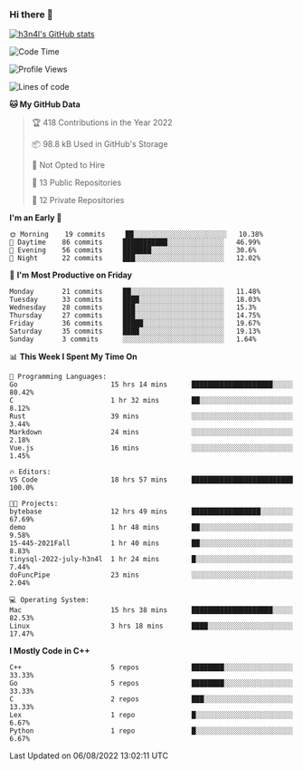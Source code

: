 ### Hi there 👋

[![h3n4l's GitHub stats](https://github-readme-stats.vercel.app/api?username=h3n4l&count_private=true&show_icons=true&theme=radical)](https://github.com/h3n4l/github-readme-stats)

<!--START_SECTION:waka-->
![Code Time](http://img.shields.io/badge/Code%20Time-548%20hrs%2059%20mins-blue)

![Profile Views](http://img.shields.io/badge/Profile%20Views-17-blue)

![Lines of code](https://img.shields.io/badge/From%20Hello%20World%20I%27ve%20Written-39%20Thousand%20lines%20of%20code-blue)

**🐱 My GitHub Data** 

> 🏆 418 Contributions in the Year 2022
 > 
> 📦 98.8 kB Used in GitHub's Storage 
 > 
> 🚫 Not Opted to Hire
 > 
> 📜 13 Public Repositories 
 > 
> 🔑 12 Private Repositories  
 > 
**I'm an Early 🐤** 

```text
🌞 Morning    19 commits     ██░░░░░░░░░░░░░░░░░░░░░░░   10.38% 
🌆 Daytime    86 commits     ███████████░░░░░░░░░░░░░░   46.99% 
🌃 Evening    56 commits     ███████░░░░░░░░░░░░░░░░░░   30.6% 
🌙 Night      22 commits     ███░░░░░░░░░░░░░░░░░░░░░░   12.02%

```
📅 **I'm Most Productive on Friday** 

```text
Monday       21 commits     ██░░░░░░░░░░░░░░░░░░░░░░░   11.48% 
Tuesday      33 commits     ████░░░░░░░░░░░░░░░░░░░░░   18.03% 
Wednesday    28 commits     ███░░░░░░░░░░░░░░░░░░░░░░   15.3% 
Thursday     27 commits     ███░░░░░░░░░░░░░░░░░░░░░░   14.75% 
Friday       36 commits     █████░░░░░░░░░░░░░░░░░░░░   19.67% 
Saturday     35 commits     ████░░░░░░░░░░░░░░░░░░░░░   19.13% 
Sunday       3 commits      ░░░░░░░░░░░░░░░░░░░░░░░░░   1.64%

```


📊 **This Week I Spent My Time On** 

```text
💬 Programming Languages: 
Go                       15 hrs 14 mins      ████████████████████░░░░░   80.42% 
C                        1 hr 32 mins        ██░░░░░░░░░░░░░░░░░░░░░░░   8.12% 
Rust                     39 mins             ░░░░░░░░░░░░░░░░░░░░░░░░░   3.44% 
Markdown                 24 mins             ░░░░░░░░░░░░░░░░░░░░░░░░░   2.18% 
Vue.js                   16 mins             ░░░░░░░░░░░░░░░░░░░░░░░░░   1.45%

🔥 Editors: 
VS Code                  18 hrs 57 mins      █████████████████████████   100.0%

🐱‍💻 Projects: 
bytebase                 12 hrs 49 mins      █████████████████░░░░░░░░   67.69% 
demo                     1 hr 48 mins        ██░░░░░░░░░░░░░░░░░░░░░░░   9.58% 
15-445-2021Fall          1 hr 40 mins        ██░░░░░░░░░░░░░░░░░░░░░░░   8.83% 
tinysql-2022-july-h3n4l  1 hr 24 mins        █░░░░░░░░░░░░░░░░░░░░░░░░   7.44% 
doFuncPipe               23 mins             ░░░░░░░░░░░░░░░░░░░░░░░░░   2.04%

💻 Operating System: 
Mac                      15 hrs 38 mins      ████████████████████░░░░░   82.53% 
Linux                    3 hrs 18 mins       ████░░░░░░░░░░░░░░░░░░░░░   17.47%

```

**I Mostly Code in C++** 

```text
C++                      5 repos             ████████░░░░░░░░░░░░░░░░░   33.33% 
Go                       5 repos             ████████░░░░░░░░░░░░░░░░░   33.33% 
C                        2 repos             ███░░░░░░░░░░░░░░░░░░░░░░   13.33% 
Lex                      1 repo              █░░░░░░░░░░░░░░░░░░░░░░░░   6.67% 
Python                   1 repo              █░░░░░░░░░░░░░░░░░░░░░░░░   6.67%

```



 Last Updated on 06/08/2022 13:02:11 UTC
<!--END_SECTION:waka-->

